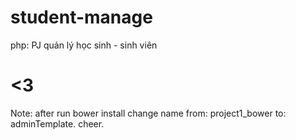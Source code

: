 # student-manage
php: PJ quản lý học sinh - sinh viên
# <3

Note: after run bower install change name from: project1_bower to: adminTemplate.
cheer.

